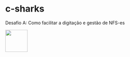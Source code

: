# c-sharks
Desafio A: Como facilitar a digitação e gestão de NFS-es

<img width="70rem" src="[https://drive.google.com/file/d/153TAOOpu0h2zeW_pQ5hfejkAuXlq224S/view?usp=share_link](https://ibb.co/DzrjX7R)" />
